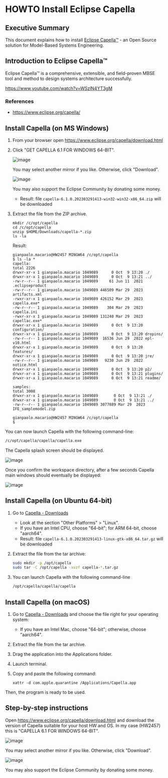 # HOWTO Install Eclipse Capella

## Executive Summary

This document explains how to install [Eclipse Capella&trade;](https://www.eclipse.org/capella/) - an Open Source solution for Model-Based Systems Engineering.

## Introduction to Eclipse Capella™

Eclipse Capella™ is a comprehensive, extensible, and field-proven MBSE tool and method to design systems architecture successfully.

<https://www.youtube.com/watch?v=WSzlN4YT3gM>

### References

* <https://www.eclipse.org/capella/>

## Install Capella (on MS Windows)

1. From your browser open <https://www.eclipse.org/capella/download.html>

2. Click "GET CAPELLA 6.1 FOR WINDOWS 64-BIT".

     ![image](https://github.com/B-AROL-O/ARNEIS/assets/75182/871df363-b8a1-4247-be3e-1ad9a1774ad6)

     You may select another mirror if you like. Otherwise, click "Download".

     ![image](https://github.com/B-AROL-O/ARNEIS/assets/75182/7f1ecce0-cb6e-4aa7-9387-0bcb2abe23de)

     You may also support the Eclipse Community by donating some money.

   * Result: file `capella-6.1.0.202303291413-win32-win32-x86_64.zip` will be downloaded

3. Extract the file from the ZIP archive.

    ```text
    mkdir /c/opt/capella
    cd /c/opt/capella
    unzip $HOME/Downloads/capella-*.zip
    ls -la
    ```

    Result:

    ```text
    gianpaolo.macario@HW2457 MINGW64 /c/opt/capella
    $ ls -la *
    capella:
    total 2226
    drwxr-xr-x 1 gianpaolo.macario 1049089      0 Oct  9 13:20 ./
    drwxr-xr-x 1 gianpaolo.macario 1049089      0 Oct  9 13:21 ../
    -rw-r--r-- 1 gianpaolo.macario 1049089     61 Jun 11  2021 .eclipseproduct
    -rw-r--r-- 1 gianpaolo.macario 1049089 446509 Mar 29  2023 artifacts.xml
    -rwxr-xr-x 1 gianpaolo.macario 1049089 426152 Mar 29  2023 capella.exe*
    -rw-r--r-- 1 gianpaolo.macario 1049089    304 Mar 29  2023 capella.ini
    -rwxr-xr-x 1 gianpaolo.macario 1049089 131240 Mar 29  2023 capellac.exe*
    drwxr-xr-x 1 gianpaolo.macario 1049089      0 Oct  9 13:20 configuration/
    drwxr-xr-x 1 gianpaolo.macario 1049089      0 Oct  9 13:20 dropins/
    -rw-r--r-- 1 gianpaolo.macario 1049089  16536 Jun 29  2022 epl-v10.html
    drwxr-xr-x 1 gianpaolo.macario 1049089      0 Oct  9 13:20 features/
    drwxr-xr-x 1 gianpaolo.macario 1049089      0 Oct  9 13:20 jre/
    -rw-r--r-- 1 gianpaolo.macario 1049089   9230 Jun 29  2022 notice.html
    drwxr-xr-x 1 gianpaolo.macario 1049089      0 Oct  9 13:20 p2/
    drwxr-xr-x 1 gianpaolo.macario 1049089      0 Oct  9 13:21 plugins/
    drwxr-xr-x 1 gianpaolo.macario 1049089      0 Oct  9 13:21 readme/

    samples:
    total 3008
    drwxr-xr-x 1 gianpaolo.macario 1049089       0 Oct  9 13:21 ./
    drwxr-xr-x 1 gianpaolo.macario 1049089       0 Oct  9 13:21 ../
    -rw-r--r-- 1 gianpaolo.macario 1049089 3077889 Mar 29  2023 IFE_samplemodel.zip

    gianpaolo.macario@HW2457 MINGW64 /c/opt/capella
    $
    ```

You can now launch Capella with the following command-line:

```bash
/c/opt/capella/capella/capella.exe
```

The Capella splash screen should be displayed.

![image](https://user-images.githubusercontent.com/75182/273572772-44584c1b-85d4-4a53-b37e-0cb23b658817.png)

Once you confirm the workspace directory, after a few seconds Capella main windows should eventually be displayed:

![image](https://user-images.githubusercontent.com/75182/273573441-c80760c1-f403-4150-b2f6-f042c5cd7971.png)

## Install Capella (on Ubuntu 64-bit)

1. Go to [Capella - Downloads](https://www.eclipse.org/capella/download.html)

   * Look at the section "Other Platforms" > "Linux".
   * If you have an Intel CPU, choose "64-bit"; for ARM 64-bit, choose "aarch64".
   * Result: file `capella-6.1.0.202303291413-linux-gtk-x86_64.tar.gz` will be downloaded

2. Extract the file from the tar archive:

   ```bash
   sudo mkdir -p /opt/capella
   sudo tar -C /opt/capella -xvzf capella-*.tar.gz
   ```

3. You can launch Capella with the following command-line

   ```bash
   /opt/capella/capella/capella
   ```

## Install Capella (on macOS)

1. Go to [Capella - Downloads](https://www.eclipse.org/capella/download.html) and choose the file right for your operating system:
   * If you have an Intel Mac, choose "64-bit"; otherwise, choose "aarch64".

2. Extract the file from the tar archive.

3. Drag the application into the Applications folder.

4. Launch terminal.

5. Copy and paste the following command:

    ```console
    xattr -d com.apple.quarantine /Applications/Capella.app
    ```

Then, the program is ready to be used.

## Step-by-step instructions

Open <https://www.eclipse.org/capella/download.html> and download the version of Capella suitable for your host HW and OS.
In my case (HW2457) this is "CAPELLA 6.1 FOR WINDOWS 64-BIT".

![image](https://github.com/B-AROL-O/ARNEIS/assets/75182/871df363-b8a1-4247-be3e-1ad9a1774ad6)

You may select another mirror if you like. Otherwise, click "Download".

![image](https://github.com/B-AROL-O/ARNEIS/assets/75182/7f1ecce0-cb6e-4aa7-9387-0bcb2abe23de)

You may also support the Eclipse Community by donating some money.

<!-- EOF -->
